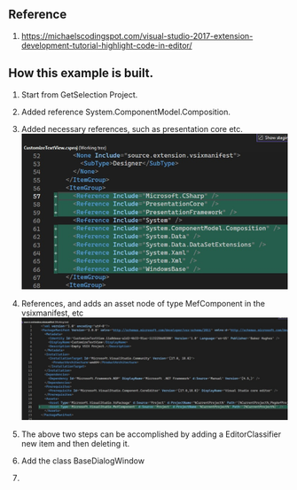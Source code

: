 


## Reference
1. https://michaelscodingspot.com/visual-studio-2017-extension-development-tutorial-highlight-code-in-editor/

## How this example is built.
1. Start from GetSelection Project.
2. Added reference System.ComponentModel.Composition.

3. Added necessary references, such as presentation core etc.
![Additions to Cs Proj file](images/50_50AdditionsToCsProjFile.jpg)

4. References, and adds an asset node of type MefComponent in the vsixmanifest, etc
![Additions to .vsixmanifest file](images/51_50AdditionsToVSixManifest.jpg)

5. The above two steps can be accomplished by adding a EditorClassifier new item and then deleting it.
6. Add the class BaseDialogWindow

7. 